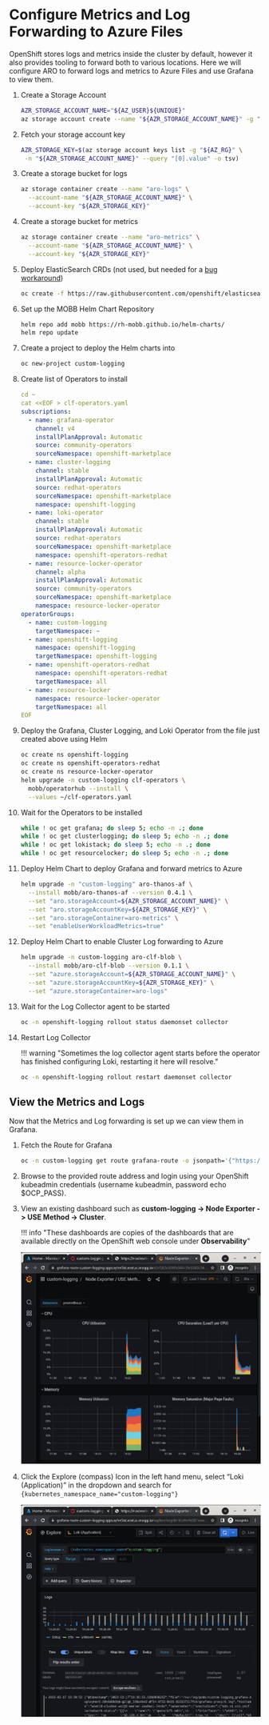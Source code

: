# Configure Metrics and Log Forwarding to Azure Files

OpenShift stores logs and metrics inside the cluster by default, however it also provides tooling to forward both to various locations. Here we will configure ARO
to forward logs and metrics to Azure Files and use Grafana to view them.

<!--
## Configure User Workload Metrics

User Workload Metrics is a Prometheus stack that runs in the cluster that can collect metrics from your applications.

1. Enable user workload metrics

    ```bash
    cat << EOF | oc apply -f -
    apiVersion: v1
    kind: ConfigMap
    metadata:
      name: cluster-monitoring-config
      namespace: openshift-monitoring
    data:
      config.yaml: |
        enableUserWorkload: true
        alertmanagerMain: {}
        prometheusK8s: {}
    EOF
    ```

1. Watch as the user workload prometheus is created

    ```bash
    oc -n openshift-user-workload-monitoring get pods --watch
    ```

    Once the output looks like this you can run `CTRL-C` and move on.

    ```{.text .no-copy}
    NAME                                  READY   STATUS    RESTARTS   AGE
    prometheus-operator-58768d7cc-hp796   2/2     Running   0          47s
    prometheus-user-workload-0            6/6     Running   0          45s
    prometheus-user-workload-1            6/6     Running   0          45s
    thanos-ruler-user-workload-0          3/3     Running   0          40s
    thanos-ruler-user-workload-1          3/3     Running   0          40s
    ```


## Configure Cluster Log Forwarding to Azure Files
-->

1. Create a Storage Account

    ```bash
    AZR_STORAGE_ACCOUNT_NAME="${AZ_USER}${UNIQUE}"
    az storage account create --name "${AZR_STORAGE_ACCOUNT_NAME}" -g "${AZ_RG}" --location "${AZ_LOCATION}" --sku Standard_LRS
    ```

1. Fetch your storage account key

    ```bash
    AZR_STORAGE_KEY=$(az storage account keys list -g "${AZ_RG}" \
     -n "${AZR_STORAGE_ACCOUNT_NAME}" --query "[0].value" -o tsv)
    ```

1. Create a storage bucket for logs

    ```bash
    az storage container create --name "aro-logs" \
      --account-name "${AZR_STORAGE_ACCOUNT_NAME}" \
      --account-key "${AZR_STORAGE_KEY}"
    ```

1. Create a storage bucket for metrics

    ```bash
    az storage container create --name "aro-metrics" \
      --account-name "${AZR_STORAGE_ACCOUNT_NAME}" \
      --account-key "${AZR_STORAGE_KEY}"
    ```

1. Deploy ElasticSearch CRDs (not used, but needed for a [bug workaround](https://access.redhat.com/solutions/6990588))

    ```bash
    oc create -f https://raw.githubusercontent.com/openshift/elasticsearch-operator/release-5.5/bundle/manifests/logging.openshift.io_elasticsearches.yaml
    ```

1. Set up the MOBB Helm Chart Repository

    ```bash
    helm repo add mobb https://rh-mobb.github.io/helm-charts/
    helm repo update
    ```

1. Create a project to deploy the Helm charts into

    ```bash
    oc new-project custom-logging
    ```

1. Create list of Operators to install

    ```yaml
    cd ~
    cat <<EOF > clf-operators.yaml
    subscriptions:
      - name: grafana-operator
        channel: v4
        installPlanApproval: Automatic
        source: community-operators
        sourceNamespace: openshift-marketplace
      - name: cluster-logging
        channel: stable
        installPlanApproval: Automatic
        source: redhat-operators
        sourceNamespace: openshift-marketplace
        namespace: openshift-logging
      - name: loki-operator
        channel: stable
        installPlanApproval: Automatic
        source: redhat-operators
        sourceNamespace: openshift-marketplace
        namespace: openshift-operators-redhat
      - name: resource-locker-operator
        channel: alpha
        installPlanApproval: Automatic
        source: community-operators
        sourceNamespace: openshift-marketplace
        namespace: resource-locker-operator
    operatorGroups:
      - name: custom-logging
        targetNamespace: ~
      - name: openshift-logging
        namespace: openshift-logging
        targetNamespace: openshift-logging
      - name: openshift-operators-redhat
        namespace: openshift-operators-redhat
        targetNamespace: all
      - name: resource-locker
        namespace: resource-locker-operator
        targetNamespace: all
    EOF
    ```

1. Deploy the Grafana, Cluster Logging, and Loki Operator from the file just created above using Helm

    ```bash
    oc create ns openshift-logging
    oc create ns openshift-operators-redhat
    oc create ns resource-locker-operator
    helm upgrade -n custom-logging clf-operators \
      mobb/operatorhub --install \
      --values ~/clf-operators.yaml
    ```

1. Wait for the Operators to be installed

    ```bash
    while ! oc get grafana; do sleep 5; echo -n .; done
    while ! oc get clusterlogging; do sleep 5; echo -n .; done
    while ! oc get lokistack; do sleep 5; echo -n .; done
    while ! oc get resourcelocker; do sleep 5; echo -n .; done
    ```

1. Deploy Helm Chart to deploy Grafana and forward metrics to Azure

    ```bash
    helm upgrade -n "custom-logging" aro-thanos-af \
      --install mobb/aro-thanos-af --version 0.4.1 \
      --set "aro.storageAccount=${AZR_STORAGE_ACCOUNT_NAME}" \
      --set "aro.storageAccountKey=${AZR_STORAGE_KEY}" \
      --set "aro.storageContainer=aro-metrics" \
      --set "enableUserWorkloadMetrics=true"
    ```

1. Deploy Helm Chart to enable Cluster Log forwarding to Azure

    ```bash
    helm upgrade -n custom-logging aro-clf-blob \
      --install mobb/aro-clf-blob --version 0.1.1 \
      --set "azure.storageAccount=${AZR_STORAGE_ACCOUNT_NAME}" \
      --set "azure.storageAccountKey=${AZR_STORAGE_KEY}" \
      --set "azure.storageContainer=aro-logs"
    ```

1. Wait for the Log Collector agent to be started

    ```bash
    oc -n openshift-logging rollout status daemonset collector
    ```

1. Restart Log Collector

    !!! warning "Sometimes the log collector agent starts before the operator has finished configuring Loki, restarting it here will resolve."

    ```bash
    oc -n openshift-logging rollout restart daemonset collector
    ```

## View the Metrics and Logs

Now that the Metrics and Log forwarding is set up we can view them in Grafana.

1. Fetch the Route for Grafana

    ```bash
    oc -n custom-logging get route grafana-route -o jsonpath='{"https://"}{.spec.host}{"\n"}'
    ```

1. Browse to the provided route address and login using your OpenShift kubeadmin credentials (username kubeadmin, password echo $OCP_PASS).

1. View an existing dashboard such as **custom-logging -> Node Exporter -> USE Method -> Cluster**.

    !!! info "These dashboards are copies of the dashboards that are available directly on the OpenShift web console under **Observability**"

    ![](../Images/grafana-metrics.png)

1. Click the Explore (compass) Icon in the left hand menu, select “Loki (Application)” in the dropdown and search for `{kubernetes_namespace_name="custom-logging"}`

    ![](../Images/grafana-logs.png)

